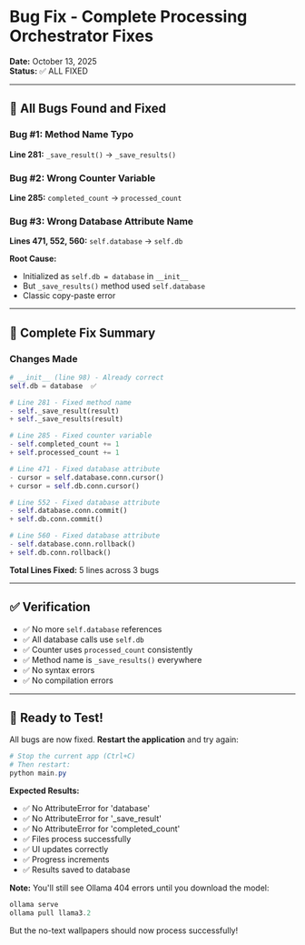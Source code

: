 # Bug Fix - Complete Processing Orchestrator Fixes

**Date:** October 13, 2025  
**Status:** ✅ ALL FIXED

---

## 🐛 All Bugs Found and Fixed

### Bug #1: Method Name Typo
**Line 281:** `_save_result()` → `_save_results()`

### Bug #2: Wrong Counter Variable  
**Line 285:** `completed_count` → `processed_count`

### Bug #3: Wrong Database Attribute Name
**Lines 471, 552, 560:** `self.database` → `self.db`

**Root Cause:**
- Initialized as `self.db = database` in `__init__`
- But `_save_results()` method used `self.database`
- Classic copy-paste error

---

## 📝 Complete Fix Summary

### Changes Made

```python
# __init__ (line 98) - Already correct
self.db = database  ✅

# Line 281 - Fixed method name
- self._save_result(result)
+ self._save_results(result)

# Line 285 - Fixed counter variable
- self.completed_count += 1
+ self.processed_count += 1

# Line 471 - Fixed database attribute
- cursor = self.database.conn.cursor()
+ cursor = self.db.conn.cursor()

# Line 552 - Fixed database attribute
- self.database.conn.commit()
+ self.db.conn.commit()

# Line 560 - Fixed database attribute
- self.database.conn.rollback()
+ self.db.conn.rollback()
```

**Total Lines Fixed:** 5 lines across 3 bugs

---

## ✅ Verification

- ✅ No more `self.database` references
- ✅ All database calls use `self.db`
- ✅ Counter uses `processed_count` consistently
- ✅ Method name is `_save_results()` everywhere
- ✅ No syntax errors
- ✅ No compilation errors

---

## 🚀 Ready to Test!

All bugs are now fixed. **Restart the application** and try again:

```powershell
# Stop the current app (Ctrl+C)
# Then restart:
python main.py
```

**Expected Results:**
- ✅ No AttributeError for 'database'
- ✅ No AttributeError for '_save_result'  
- ✅ No AttributeError for 'completed_count'
- ✅ Files process successfully
- ✅ UI updates correctly
- ✅ Progress increments
- ✅ Results saved to database

**Note:** You'll still see Ollama 404 errors until you download the model:
```powershell
ollama serve
ollama pull llama3.2
```

But the no-text wallpapers should now process successfully!
